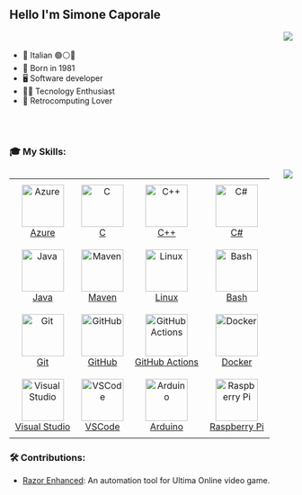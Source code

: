 ### <h2> Hello I'm Simone Caporale
<div class="clearfix">
  <table style="border-collapse: collapse;">
    <img align="right" src="https://github-readme-stats.vercel.app/api?username=caporalesimone&show_icons=true&theme=radical">  
  </table>
  
  - 🍝 Italian 🟢⚪🔴
  - 🧒 Born in 1981
  - 🖥️ Software developer
  - 👨‍💻 Tecnology Enthusiast
  - 💾 Retrocomputing Lover
</div>

<br>
<br>

### 🎓 My Skills:

<div class="clearfix">
<img align="right" src="https://github-readme-stats.vercel.app/api/top-langs/?username=caporalesimone&size_weight=0.5&count_weight=0.5&theme=radical">

<table style="border-collapse: collapse;">
  <tr>
    <td align="center" style="padding: 10px;">
      <a href="https://azure.microsoft.com/">
        <img src="https://skillicons.dev/icons?i=azure" width="75" alt="Azure"><br>
        Azure
      </a>
    </td>
    <td align="center" style="padding: 10px;">
      <a href="https://en.wikipedia.org/wiki/C_(programming_language)">
        <img src="https://skillicons.dev/icons?i=c" width="75" alt="C"><br>
        C
      </a>
    </td>
    <td align="center" style="padding: 10px;">
      <a href="https://en.wikipedia.org/wiki/C%2B%2B">
        <img src="https://skillicons.dev/icons?i=cpp" width="75" alt="C++"><br>
        C++
      </a>
    </td>
    <td align="center" style="padding: 10px;">
      <a href="https://en.wikipedia.org/wiki/C_Sharp_(programming_language)">
        <img src="https://skillicons.dev/icons?i=cs" width="75" alt="C#"><br>
        C#
      </a>
    </td>
  </tr>
  <tr>
    <td align="center" style="padding: 10px;">
      <a href="https://www.java.com/">
        <img src="https://skillicons.dev/icons?i=java" width="75" alt="Java"><br>
        Java
      </a>
    </td>
    <td align="center" style="padding: 10px;">
      <a href="https://maven.apache.org/">
        <img src="https://skillicons.dev/icons?i=maven" width="75" alt="Maven"><br>
        Maven
      </a>
    </td>
    <td align="center" style="padding: 10px;">
      <a href="https://www.linux.org/">
        <img src="https://skillicons.dev/icons?i=linux" width="75" alt="Linux"><br>
        Linux
      </a>
    </td>
    <td align="center" style="padding: 10px;">
      <a href="https://www.gnu.org/software/bash/">
        <img src="https://skillicons.dev/icons?i=bash" width="75" alt="Bash"><br>
        Bash
      </a>
    </td>
  </tr>
  <tr>
    <td align="center" style="padding: 10px;">
      <a href="https://git-scm.com/">
        <img src="https://skillicons.dev/icons?i=git" width="75" alt="Git"><br>
        Git
      </a>
    </td>
    <td align="center" style="padding: 10px;">
      <a href="https://github.com/">
        <img src="https://skillicons.dev/icons?i=github" width="75" alt="GitHub"><br>
        GitHub
      </a>
    </td>
    <td align="center" style="padding: 10px;">
      <a href="https://github.com/features/actions">
        <img src="https://skillicons.dev/icons?i=githubactions" width="75" alt="GitHub Actions"><br>
        GitHub Actions
      </a>
    </td>
    <td align="center" style="padding: 10px;">
      <a href="https://www.docker.com/">
        <img src="https://skillicons.dev/icons?i=docker" width="75" alt="Docker"><br>
        Docker
      </a>
    </td>
  </tr>
  <tr>
    <td align="center" style="padding: 10px;">
      <a href="https://visualstudio.microsoft.com/">
        <img src="https://skillicons.dev/icons?i=visualstudio" width="75" alt="Visual Studio"><br>
        Visual Studio
      </a>
    </td>
    <td align="center" style="padding: 10px;">
      <a href="https://code.visualstudio.com/">
        <img src="https://skillicons.dev/icons?i=vscode" width="75" alt="VSCode"><br>
        VSCode
      </a>
    </td>
    <td align="center" style="padding: 10px;">
      <a href="https://www.arduino.cc/">
        <img src="https://skillicons.dev/icons?i=arduino" width="75" alt="Arduino"><br>
        Arduino
      </a>
    </td>
    <td align="center" style="padding: 10px;">
      <a href="https://www.raspberrypi.org/">
        <img src="https://skillicons.dev/icons?i=raspberrypi" width="75" alt="Raspberry Pi"><br>
        Raspberry Pi
      </a>
    </td>
  </tr>
</table>
</div>


### 🛠️ Contributions:
  - [Razor Enhanced](https://github.com/RazorEnhanced/RazorEnhanced): An automation tool for Ultima Online video game.
  










